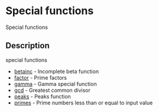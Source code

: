 # Special functions

Special functions

## Description

special functions

- [betainc](betainc.md) - Incomplete beta function
- [factor](factor.md) - Prime factors
- [gamma](gamma.md) - Gamma special function
- [gcd](gcd.md) - Greatest common divisor
- [peaks](peaks.md) - Peaks function
- [primes](primes.md) - Prime numbers less than or equal to input value
